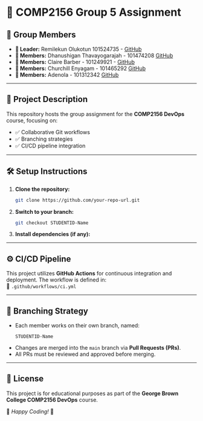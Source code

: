 # 🚀 COMP2156 Group 5 Assignment

## 👥 Group Members

- **👑 Leader:**    Remilekun Olukotun           101524735 - [GitHub](https://github.com/remilekuno/COMP2156_Group5_Assignment/tree/101524735-Remilekun)
- **👤 Members:**   Dhanushigan Thavayogarajah - 101474208 [GitHub](https://github.com/remilekuno/COMP2156_Group5_Assignment/tree/101474208-Dhanushigan)
- **👤 Members:**   Claire Barber              - 101249921 - [GitHub](https://github.com/remilekuno/COMP2156_Group5_Assignment/tree/101249921-Claire)
- **👤 Members:**   Churchill Enyagam -          101465292  [GitHub](https://github.com/remilekuno/COMP2156_Group5_Assignment/tree/101465292-Churchill)
- **👤 Members:**   Adenola -                    101312342  [GitHub](https://github.com/remilekuno/COMP2156_Group5_Assignment/tree/101312342-Adenola)
---

## 📌 Project Description
This repository hosts the group assignment for the **COMP2156 DevOps** course, focusing on:
- ✅ Collaborative Git workflows
- ✅ Branching strategies
- ✅ CI/CD pipeline integration

---

## 🛠️ Setup Instructions

1. **Clone the repository:**  
   ```bash
   git clone https://github.com/your-repo-url.git
   ```
2. **Switch to your branch:**  
   ```bash
   git checkout STUDENTID-Name
   ```
3. **Install dependencies (if any):**  
   

---

## ⚙️ CI/CD Pipeline
This project utilizes **GitHub Actions** for continuous integration and deployment. The workflow is defined in:  
📂 `.github/workflows/ci.yml`

---

## 🌿 Branching Strategy
- Each member works on their own branch, named:
  ```
  STUDENTID-Name
  ```
- Changes are merged into the `main` branch via **Pull Requests (PRs)**.
- All PRs must be reviewed and approved before merging.

---

## 📜 License
This project is for educational purposes as part of the **George Brown College COMP2156 DevOps** course. 

🎯 *Happy Coding!* 🚀
